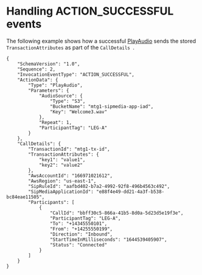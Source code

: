 # Handling ACTION\_SUCCESSFUL events<a name="attribute-trans-success"></a>

The following example shows how a successful [PlayAudio](play-audio.md) sends the stored `TransactionAttributes` as part of the `CallDetails `\.

```
{ 
    "SchemaVersion": "1.0", 
    "Sequence": 2, 
    "InvocationEventType": "ACTION_SUCCESSFUL", 
    "ActionData": { 
        "Type": "PlayAudio", 
        "Parameters": { 
            "AudioSource": { 
                "Type": "S3", 
                "BucketName": "mtg1-sipmedia-app-iad", 
                "Key": "Welcome3.wav" 
            }, 
            "Repeat": 1, 
            "ParticipantTag": "LEG-A" 
        } 
    }, 
    "CallDetails": { 
        "TransactionId": "mtg1-tx-id", 
        "TransactionAttributes": { 
            "key1": "value1", 
            "key2": "value2" 
        }, 
        "AwsAccountId": "166971021612", 
        "AwsRegion": "us-east-1", 
        "SipRuleId": "aafbd402-b7a2-4992-92f8-496b4563c492", 
        "SipMediaApplicationId": "e88f4e49-dd21-4a3f-b538-bc84eae11505", 
        "Participants": [ 
            { 
                "CallId": "bbff30c5-866a-41b5-8d0a-5d23d5e19f3e", 
                "ParticipantTag": "LEG-A", 
                "To": "+14345550101", 
                "From": "+14255550199", 
                "Direction": "Inbound", 
                "StartTimeInMilliseconds": "1644539405907", 
                "Status": "Connected" 
            } 
        ] 
    } 
}
```